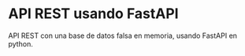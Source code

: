 # API REST usando FastAPI

API REST con una base de datos falsa en memoria, usando FastAPI en python.
